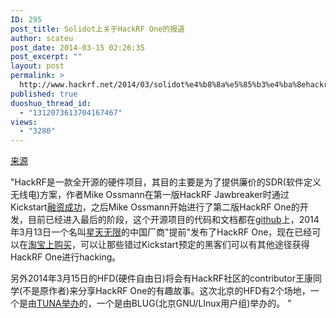 ```yaml
---
ID: 295
post_title: Solidot上关于HackRF One的报道
author: scateu
post_date: 2014-03-15 02:26:35
post_excerpt: ""
layout: post
permalink: >
  http://www.hackrf.net/2014/03/solidot%e4%b8%8a%e5%85%b3%e4%ba%8ehackrf-one%e7%9a%84%e6%8a%a5%e9%81%93/
published: true
duoshuo_thread_id:
  - "1312073613704167467"
views:
  - "3280"
---
```

<p><a href="http://www.solidot.org/story?sid=38728">来源</a></p>

<p>"HackRF是一款全开源的硬件项目，其目的主要是为了提供廉价的SDR(软件定义无线电)方案，作者Mike Ossmann在第一版HackRF Jawbreaker时通过Kickstart<a href="https://www.kickstarter.com/projects/mossmann/hackrf-an-open-source-sdr-platform">融资成功</a>，之后Mike Ossmann开始进行了第二版HackRF One的开发，目前已经进入最后的阶段，这个开源项目的代码和文档都在<a href="https://github.com/mossmann/hackrf">github</a>上，2014年3月13日一个名叫<a href="http://item.taobao.com/item.htm?spm=a230r.1.14.12.P2d8yW&amp;id=37799385530&amp;_u=e8mdcjb26ed">星天无限</a>的中国厂商"提前"发布了HackRF One，现在已经可以在<a href="http://item.taobao.com/item.htm?spm=a230r.1.14.12.P2d8yW&amp;id=37799385530&amp;_u=e8mdcjb26ed">淘宝上购买</a>，可以让那些错过Kickstart预定的黑客们可以有其他途径获得HackRF One进行hacking。</p>

<p>另外2014年3月15日的HFD(硬件自由日)将会有HackRF社区的contributor王康同学(不是原作者)来分享HackRF One的有趣故事。这次北京的HFD有2个场地，一个是由<a href="http://wiki.hfday.org/2014/China/Beijing/TUNA">TUNA举办</a>的，一个是由BLUG(北京GNU/LInux用户组)举办的。 "</p>